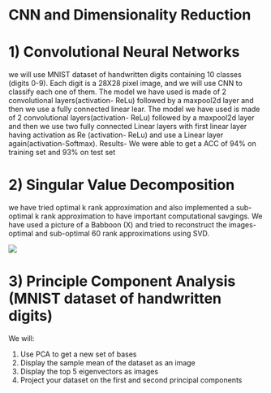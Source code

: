 # CNN and Dimensionality Reduction

# 1) Convolutional Neural Networks
we will use MNIST dataset of handwritten digits containing 10 classes (digits 0-9). Each digit is a 28X28 pixel image, and we will use CNN to classify each one of them. 
The model we have used is made of 2 convolutional layers(activation- ReLu) followed by a maxpool2d layer and then we use a fully connected linear lear. 
The model we have used is made of 2 convolutional layers(activation- ReLu) followed by a maxpool2d layer and then we use two fully connected Linear layers with first linear layer having activation as Re (activation- ReLu) and use a Linear layer again(activation-Softmax).
Results- 
We were able to get a ACC of 94% on training set and 93% on test set 



# 2) Singular Value Decomposition
we have tried optimal k rank approximation and also implemented a sub-optimal k rank approximation to have important computational savgings. 
We have used a picture of a Babboon (X) and tried to reconstruct the images- optimal  and sub-optimal 60 rank approximations using SVD. 

![](https://github.com/i-saumitra/Voice-controlled-MP3-Player/blob/master/screenshot.jpg)
   
  
  
# 3) Principle Component Analysis (MNIST dataset of handwritten digits)
We will: 
1) Use PCA to get a new set of bases
2) Display the sample mean of the dataset as an image
3) Display the top 5 eigenvectors as images
4) Project your dataset on the first and second principal components 
